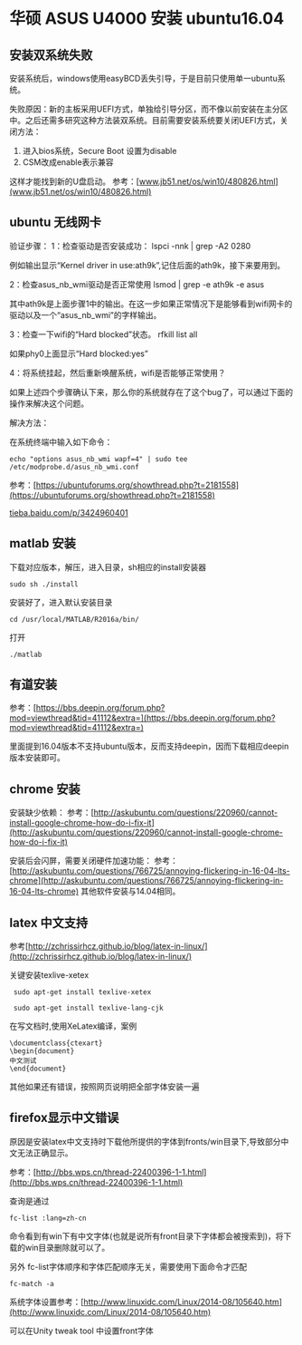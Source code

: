 # 华硕 ASUS U4000 安装 ubuntu16.04 

## 安装双系统失败

安装系统后，windows使用easyBCD丢失引导，于是目前只使用单一ubuntu系统。

失败原因：新的主板采用UEFI方式，单独给引导分区，而不像以前安装在主分区中。之后还需多研究这种方法装双系统。目前需要安装系统要关闭UEFI方式，关闭方法：

1. 进入bios系统，Secure Boot 设置为disable
2. CSM改成enable表示兼容

这样才能找到新的U盘启动。
参考：[www.jb51.net/os/win10/480826.html](www.jb51.net/os/win10/480826.html)

## ubuntu 无线网卡


验证步骤：
1：检查驱动是否安装成功：
lspci -nnk | grep -A2 0280

例如输出显示“Kernel driver in use:ath9k”,记住后面的ath9k，接下来要用到。

2：检查asus_nb_wmi驱动是否正常使用
lsmod | grep -e ath9k -e asus

其中ath9k是上面步骤1中的输出。在这一步如果正常情况下是能够看到wifi网卡的驱动以及一个“asus_nb_wmi”的字样输出。

3：检查一下wifi的“Hard blocked”状态。
rfkill list all

如果phy0上面显示“Hard blocked:yes”

4：将系统挂起，然后重新唤醒系统，wifi是否能够正常使用？


如果上述四个步骤确认下来，那么你的系统就存在了这个bug了，可以通过下面的操作来解决这个问题。

解决方法：

在系统终端中输入如下命令：

```
echo "options asus_nb_wmi wapf=4" | sudo tee /etc/modprobe.d/asus_nb_wmi.conf 
```

参考：[https://ubuntuforums.org/showthread.php?t=2181558](https://ubuntuforums.org/showthread.php?t=2181558)

[tieba.baidu.com/p/3424960401](tieba.baidu.com/p/3424960401)


## matlab 安装

下载对应版本，解压，进入目录，sh相应的install安装器

```
sudo sh ./install
```


安装好了，进入默认安装目录

```
cd /usr/local/MATLAB/R2016a/bin/
```

打开

```
./matlab

```

## 有道安装

参考：[https://bbs.deepin.org/forum.php?mod=viewthread&tid=41112&extra=](https://bbs.deepin.org/forum.php?mod=viewthread&tid=41112&extra=)

里面提到16.04版本不支持ubuntu版本，反而支持deepin，因而下载相应deepin版本安装即可。

## chrome 安装

安装缺少依赖：
参考：[http://askubuntu.com/questions/220960/cannot-install-google-chrome-how-do-i-fix-it](http://askubuntu.com/questions/220960/cannot-install-google-chrome-how-do-i-fix-it)

安装后会闪屏，需要关闭硬件加速功能：
参考：[http://askubuntu.com/questions/766725/annoying-flickering-in-16-04-lts-chrome](http://askubuntu.com/questions/766725/annoying-flickering-in-16-04-lts-chrome)
其他软件安装与14.04相同。


## latex 中文支持
参考[http://zchrissirhcz.github.io/blog/latex-in-linux/](http://zchrissirhcz.github.io/blog/latex-in-linux/)

关键安装texlive-xetex

```
 sudo apt-get install texlive-xetex
 
 sudo apt-get install texlive-lang-cjk
```

在写文档时,使用XeLatex编译，案例

```
\documentclass{ctexart}
\begin{document}
中文测试
\end{document}
```
 其他如果还有错误，按照网页说明把全部字体安装一遍
 
## firefox显示中文错误

原因是安装latex中文支持时下载他所提供的字体到fronts/win目录下,导致部分中文无法正确显示。

参考：[http://bbs.wps.cn/thread-22400396-1-1.html](http://bbs.wps.cn/thread-22400396-1-1.html)

查询是通过

```
fc-list :lang=zh-cn
```

命令看到有win下有中文字体(也就是说所有front目录下字体都会被搜索到)，将下载的win目录删除就可以了。

另外 fc-list字体顺序和字体匹配顺序无关，需要使用下面命令才匹配
```
fc-match -a
```

系统字体设置参考：[http://www.linuxidc.com/Linux/2014-08/105640.htm](http://www.linuxidc.com/Linux/2014-08/105640.htm)

可以在Unity tweak tool 中设置front字体